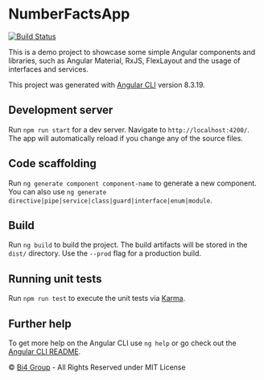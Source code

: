 # NumberFactsApp

[![Build Status](https://travis-ci.org/bi4group/number-facts-app.svg?branch=master)](https://travis-ci.org/bi4group/number-facts-app)

This is a demo project to showcase some simple Angular components and libraries, such as Angular Material, RxJS, FlexLayout and the usage of interfaces and services.

This project was generated with [Angular CLI](https://github.com/angular/angular-cli) version 8.3.19.

## Development server

Run `npm run start` for a dev server. Navigate to `http://localhost:4200/`. The app will automatically reload if you change any of the source files.

## Code scaffolding

Run `ng generate component component-name` to generate a new component. You can also use `ng generate directive|pipe|service|class|guard|interface|enum|module`.

## Build

Run `ng build` to build the project. The build artifacts will be stored in the `dist/` directory. Use the `--prod` flag for a production build.

## Running unit tests

Run `npm run test` to execute the unit tests via [Karma](https://karma-runner.github.io).

## Further help

To get more help on the Angular CLI use `ng help` or go check out the [Angular CLI README](https://github.com/angular/angular-cli/blob/master/README.md).

&copy; [Bi4 Group](https://bi4group.com) - All Rights Reserved under MIT License
